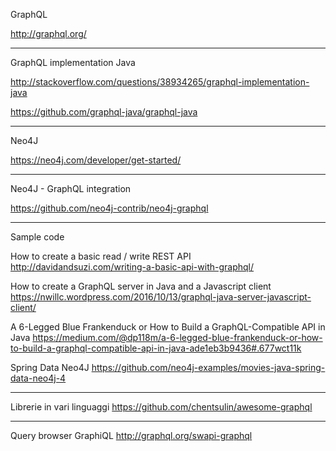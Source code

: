 GraphQL

http://graphql.org/

---
GraphQL implementation Java

http://stackoverflow.com/questions/38934265/graphql-implementation-java

https://github.com/graphql-java/graphql-java

---
Neo4J

https://neo4j.com/developer/get-started/

---
Neo4J - GraphQL integration

https://github.com/neo4j-contrib/neo4j-graphql

---
Sample code

How to create a basic read / write REST API
http://davidandsuzi.com/writing-a-basic-api-with-graphql/

How to create a GraphQL server in Java and a Javascript client
https://nwillc.wordpress.com/2016/10/13/graphql-java-server-javascript-client/

A 6-Legged Blue Frankenduck or How to Build a GraphQL-Compatible API in Java
https://medium.com/@dp118m/a-6-legged-blue-frankenduck-or-how-to-build-a-graphql-compatible-api-in-java-ade1eb3b9436#.677wct11k

Spring Data Neo4J
https://github.com/neo4j-examples/movies-java-spring-data-neo4j-4

---
Librerie in vari linguaggi
https://github.com/chentsulin/awesome-graphql

---
Query browser GraphiQL
http://graphql.org/swapi-graphql


